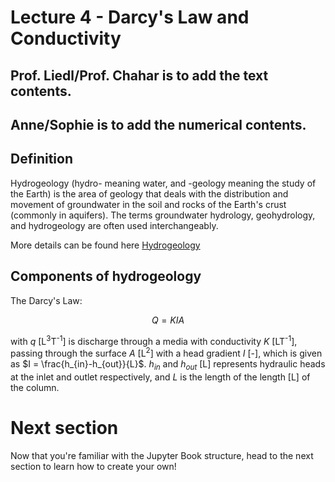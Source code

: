 # Lecture 4 - Darcy's Law and Conductivity

## Prof. Liedl/Prof. Chahar is to add the text contents.
## Anne/Sophie is to add the numerical contents.



## Definition

Hydrogeology (hydro- meaning water, and -geology meaning the study of the Earth) is the area of geology that deals with the distribution and movement of groundwater in the soil and rocks of the Earth's crust (commonly in aquifers). The terms groundwater hydrology, geohydrology, and hydrogeology are often used interchangeably.

More details can be found here [Hydrogeology][HG]

[HG]:https://en.wikipedia.org/wiki/Hydrogeology

## Components of hydrogeology

The Darcy's Law:

$$
Q = K I A
$$

with $q$ [L<sup>3</sup>T<sup>-1</sup>] is discharge through a media with conductivity $K$ [LT<sup>-1</sup>], passing through the surface $A$ [L<sup>2</sup>] with a head gradient $I$ [-], which is given as $I = \frac{h_{in}-h_{out}}{L}$. $h_{in}$ and $h_{out}$ [L] represents hydraulic heads at the inlet and outlet respectively, and $L$ is the length of the length [L] of the column.

# Next section

Now that you're familiar with the Jupyter Book structure, head to the next section
to learn how to create your own!